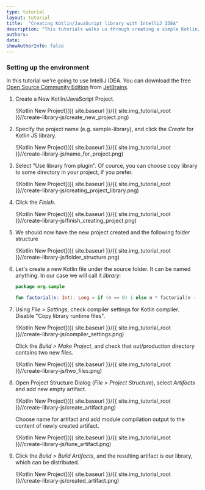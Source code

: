 ```yaml
---
type: tutorial
layout: tutorial
title:  "Creating Kotlin/JavaScript library with IntelliJ IDEA"
description: "This tutorials walks us through creating a simple Kotlin/JavaScript library using IntelliJ IDEA."
authors: 
date: 
showAuthorInfo: false
---
```

### Setting up the environment
In this tutorial we're going to use IntelliJ IDEA. You can download the free [Open Source Community Edition][intellijdownload] from [JetBrains][jetbrains].

1. Create a New Kotlin/JavaScript Project.

   ![Kotlin New Project]({{ site.baseurl }}/{{ site.img_tutorial_root }}//create-library-js/create_new_project.png)

2. Specify the project name (e.g. sample-library), and click the *Create* for Kotlin JS library.

   ![Kotlin New Project]({{ site.baseurl }}/{{ site.img_tutorial_root }}//create-library-js/name_for_project.png)

3. Select "Use library from plugin". Of cource, you can choose copy library to some directory in your project, if you prefer.

   ![Kotlin New Project]({{ site.baseurl }}/{{ site.img_tutorial_root }}//create-library-js/creating_project_library.png)

4. Click the *Finish*.

   ![Kotlin New Project]({{ site.baseurl }}/{{ site.img_tutorial_root }}//create-library-js/finish_creating_project.png)

5. We should now have the new project created and the following folder structure

   ![Kotlin New Project]({{ site.baseurl }}/{{ site.img_tutorial_root }}//create-library-js/folder_structure.png)

6. Let's create a new Kotlin file under the source folder. It can be named anything. In our case we will call it *library*:
   
   ``` kotlin
   package org.sample
   
   fun factorial(n: Int): Long = if (n == 0) 1 else n * factorial(n - 1)    
   ``` 

7. Using *File > Settings*, check compiler settings for Kotlin compiler. Disable "Copy library runtime files".

   ![Kotlin New Project]({{ site.baseurl }}/{{ site.img_tutorial_root }}//create-library-js/compiler_settings.png)

   Click the *Build > Make Project*, and check that out/production directory contains two new files.

   ![Kotlin New Project]({{ site.baseurl }}/{{ site.img_tutorial_root }}//create-library-js/two_files.png)

8. Open Project Structure Dialog (*File > Project Structure*), select *Artifacts* and add new empty artifact.

   ![Kotlin New Project]({{ site.baseurl }}/{{ site.img_tutorial_root }}//create-library-js/create_artifact.png)

   Choose name for artifact and add module compilation output to the content of newly created artifact.

   ![Kotlin New Project]({{ site.baseurl }}/{{ site.img_tutorial_root }}//create-library-js/tune_artifact.png)
   
9. Click the *Build > Build Artifacts*, and the resulting artifact is our library, which can be distributed.

   ![Kotlin New Project]({{ site.baseurl }}/{{ site.img_tutorial_root }}//create-library-js/created_artifact.png)

   
   [intellijdownload]: http://www.jetbrains.com/idea/download/index.html
[jetbrains]: http://www.jetbrains.com
[getting_started_command_line]: command-line.html
